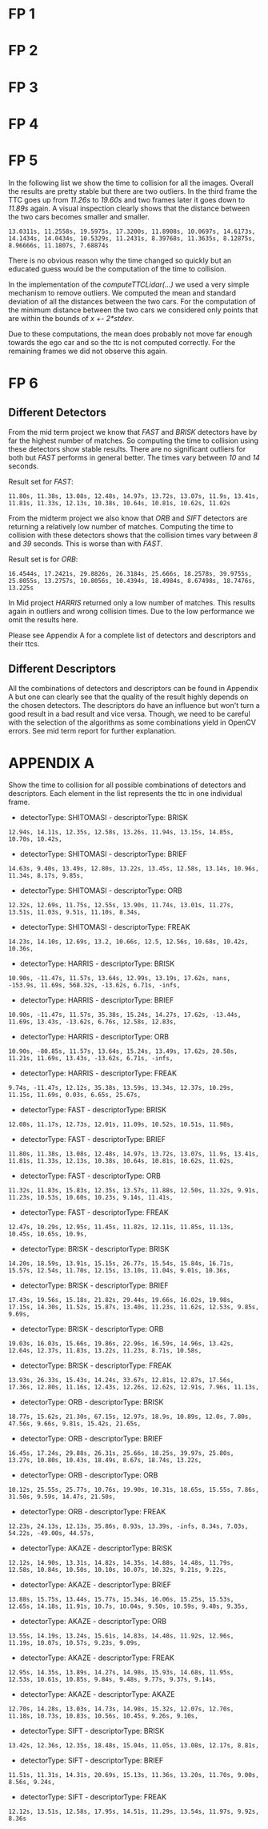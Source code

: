 # FP 1


# FP 2


# FP 3


# FP 4


# FP 5

In the following list we show the time to collision for all the images. Overall the results are pretty stable but there are two outliers. In the third frame the TTC goes up from _11.26s_ to _19.60s_ and two frames later it goes down to _11.89s_ again. A visual inspection clearly shows that the distance between the two cars becomes smaller and smaller.

```
13.0311s, 11.2558s, 19.5975s, 17.3200s, 11.8908s, 10.0697s, 14.6173s, 14.1434s, 14.0434s, 10.5329s, 11.2431s, 8.39768s, 11.3635s, 8.12875s, 8.96666s, 11.1807s, 7.68874s
```

There is no obvious reason why the time changed so quickly but an educated guess would be the computation of the time to collision.

In the implementation of the _computeTTCLidar(...)_ we used a very simple mechanism to remove outliers. We computed the mean and standard deviation of all the distances between the two cars. For the computation of the minimum distance between the two cars we considered only points that are within the bounds of _x +- 2*stdev_. 

Due to these computations, the mean does probably not move far enough towards the ego car and so the ttc is not computed correctly. For the remaining frames we did not observe this again.


# FP 6

## Different Detectors

From the mid term project we know that _FAST_ and _BRISK_ detectors have by far the highest number of matches. So computing the time to collision using these detectors show stable results. There are no significant outliers for both but _FAST_ performs in general better. The times vary between _10_ and _14_ seconds. 

Result set for _FAST_:

```
11.80s, 11.38s, 13.08s, 12.48s, 14.97s, 13.72s, 13.07s, 11.9s, 13.41s, 11.81s, 11.33s, 12.13s, 10.38s, 10.64s, 10.81s, 10.62s, 11.02s
```

From the midterm project we also know that _ORB_ and _SIFT_ detectors are returning a relatively low number of matches. Computing the time to collision with these detectors shows that the collision times vary between _8_ and _39_ seconds. This is worse than with _FAST_. 

Result set is for _ORB_:

```
16.4544s, 17.2421s, 29.8826s, 26.3184s, 25.666s, 18.2578s, 39.9755s, 25.8055s, 13.2757s, 10.8056s, 10.4394s, 18.4984s, 8.67498s, 18.7476s, 13.225s
```

In Mid project _HARRIS_ returned only a low number of matches. This results again in outliers and wrong collision times. Due to the low performance we omit the results here. 

Please see Appendix A for a complete list of detectors and descriptors and their ttcs.


## Different Descriptors

All the combinations of detectors and descriptors can be found in Appendix A but one can clearly see that the quality of the result highly depends on the chosen detectors. The descriptors do have an influence but won't turn a good result in a bad result and vice versa. Though, we need to be careful with the selection of the algorithms as some combinations yield in OpenCV errors. See mid term report for further explanation.


# APPENDIX A

Show the time to collision for all possible combinations of detectors and descriptors. Each element in the list represents the ttc in one individual frame.

- detectorType: SHITOMASI - descriptorType: BRISK
```
12.94s, 14.11s, 12.35s, 12.58s, 13.26s, 11.94s, 13.15s, 14.85s, 10.70s, 10.42s, 
```

- detectorType: SHITOMASI - descriptorType: BRIEF
```
14.63s, 9.40s, 13.49s, 12.80s, 13.22s, 13.45s, 12.58s, 13.14s, 10.96s, 11.34s, 8.17s, 9.85s, 
```

- detectorType: SHITOMASI - descriptorType: ORB
```
12.32s, 12.69s, 11.75s, 12.55s, 13.90s, 11.74s, 13.01s, 11.27s, 13.51s, 11.03s, 9.51s, 11.10s, 8.34s, 
```

- detectorType: SHITOMASI - descriptorType: FREAK
```
14.23s, 14.10s, 12.69s, 13.2, 10.66s, 12.5, 12.56s, 10.68s, 10.42s, 10.36s, 
```

- detectorType: HARRIS - descriptorType: BRISK
```
10.90s, -11.47s, 11.57s, 13.64s, 12.99s, 13.19s, 17.62s, nans, -153.9s, 11.69s, 568.32s, -13.62s, 6.71s, -infs, 
```

- detectorType: HARRIS - descriptorType: BRIEF
```
10.90s, -11.47s, 11.57s, 35.38s, 15.24s, 14.27s, 17.62s, -13.44s, 11.69s, 13.43s, -13.62s, 6.76s, 12.58s, 12.83s, 
```

- detectorType: HARRIS - descriptorType: ORB
```
10.90s, -80.85s, 11.57s, 13.64s, 15.24s, 13.49s, 17.62s, 20.58s, 11.21s, 11.69s, 13.43s, -13.62s, 6.71s, -infs, 
```

- detectorType: HARRIS - descriptorType: FREAK
```
9.74s, -11.47s, 12.12s, 35.38s, 13.59s, 13.34s, 12.37s, 10.29s, 11.15s, 11.69s, 0.03s, 6.65s, 25.67s, 
```

- detectorType: FAST - descriptorType: BRISK
```
12.08s, 11.17s, 12.73s, 12.01s, 11.09s, 10.52s, 10.51s, 11.98s, 
```

- detectorType: FAST - descriptorType: BRIEF
```
11.80s, 11.38s, 13.08s, 12.48s, 14.97s, 13.72s, 13.07s, 11.9s, 13.41s, 11.81s, 11.33s, 12.13s, 10.38s, 10.64s, 10.81s, 10.62s, 11.02s, 
```

- detectorType: FAST - descriptorType: ORB
```
11.32s, 11.83s, 15.83s, 12.35s, 13.57s, 11.88s, 12.50s, 11.32s, 9.91s, 11.23s, 10.53s, 10.60s, 10.23s, 9.14s, 11.41s,
```

- detectorType: FAST - descriptorType: FREAK
```
12.47s, 10.29s, 12.95s, 11.45s, 11.82s, 12.11s, 11.85s, 11.13s, 10.45s, 10.65s, 10.9s, 
```

- detectorType: BRISK - descriptorType: BRISK
```
14.20s, 18.59s, 13.91s, 15.15s, 26.77s, 15.54s, 15.84s, 16.71s, 15.57s, 12.54s, 11.70s, 12.15s, 13.10s, 11.04s, 9.01s, 10.36s, 
```

- detectorType: BRISK - descriptorType: BRIEF
```
17.43s, 19.56s, 15.18s, 21.82s, 29.44s, 19.66s, 16.02s, 19.98s, 17.15s, 14.30s, 11.52s, 15.87s, 13.40s, 11.23s, 11.62s, 12.53s, 9.85s, 9.69s, 
```

- detectorType: BRISK - descriptorType: ORB
```
19.03s, 16.03s, 15.66s, 19.86s, 22.96s, 16.59s, 14.96s, 13.42s, 12.64s, 12.37s, 11.83s, 13.22s, 11.23s, 8.71s, 10.58s, 
```

- detectorType: BRISK - descriptorType: FREAK
```
13.93s, 26.33s, 15.43s, 14.24s, 33.67s, 12.81s, 12.87s, 17.56s, 17.36s, 12.80s, 11.16s, 12.43s, 12.26s, 12.62s, 12.91s, 7.96s, 11.13s, 
```

- detectorType: ORB - descriptorType: BRISK
```
18.77s, 15.62s, 21.30s, 67.15s, 12.97s, 18.9s, 10.89s, 12.0s, 7.80s, 47.56s, 9.66s, 9.81s, 15.42s, 21.65s, 
```

- detectorType: ORB - descriptorType: BRIEF
```
16.45s, 17.24s, 29.88s, 26.31s, 25.66s, 18.25s, 39.97s, 25.80s, 13.27s, 10.80s, 10.43s, 18.49s, 8.67s, 18.74s, 13.22s, 
```

- detectorType: ORB - descriptorType: ORB
```
10.12s, 25.55s, 25.77s, 10.76s, 19.90s, 10.31s, 18.65s, 15.55s, 7.86s, 31.50s, 9.59s, 14.47s, 21.50s, 
```

- detectorType: ORB - descriptorType: FREAK
```
12.23s, 24.13s, 12.13s, 35.86s, 8.93s, 13.39s, -infs, 8.34s, 7.03s, 54.22s, -49.00s, 44.57s, 
```

- detectorType: AKAZE - descriptorType: BRISK
```
12.12s, 14.90s, 13.31s, 14.82s, 14.35s, 14.88s, 14.48s, 11.79s, 12.58s, 10.84s, 10.50s, 10.10s, 10.07s, 10.32s, 9.21s, 9.22s, 
```

- detectorType: AKAZE - descriptorType: BRIEF
```
13.88s, 15.75s, 13.44s, 15.77s, 15.34s, 16.06s, 15.25s, 15.53s, 12.65s, 14.18s, 11.91s, 10.7s, 10.04s, 9.50s, 10.59s, 9.40s, 9.35s, 
```

- detectorType: AKAZE - descriptorType: ORB
```
13.55s, 14.19s, 13.24s, 15.61s, 14.83s, 14.48s, 11.92s, 12.96s, 11.19s, 10.07s, 10.57s, 9.23s, 9.09s, 
```

- detectorType: AKAZE - descriptorType: FREAK
```
12.95s, 14.35s, 13.89s, 14.27s, 14.98s, 15.93s, 14.68s, 11.95s, 12.53s, 10.61s, 10.85s, 9.84s, 9.48s, 9.77s, 9.37s, 9.14s, 
```

- detectorType: AKAZE - descriptorType: AKAZE
```
12.70s, 14.28s, 13.03s, 14.73s, 14.98s, 15.32s, 12.07s, 12.70s, 11.18s, 10.73s, 10.83s, 10.56s, 10.45s, 9.26s, 9.10s, 
```

- detectorType: SIFT - descriptorType: BRISK
```
13.42s, 12.36s, 12.35s, 18.48s, 15.04s, 11.05s, 13.08s, 12.17s, 8.81s, 
```

- detectorType: SIFT - descriptorType: BRIEF
```
11.51s, 11.31s, 14.31s, 20.69s, 15.13s, 11.36s, 13.20s, 11.70s, 9.00s, 8.56s, 9.24s, 
```

- detectorType: SIFT - descriptorType: FREAK
```
12.12s, 13.51s, 12.58s, 17.95s, 14.51s, 11.29s, 13.54s, 11.97s, 9.92s, 8.36s
```
